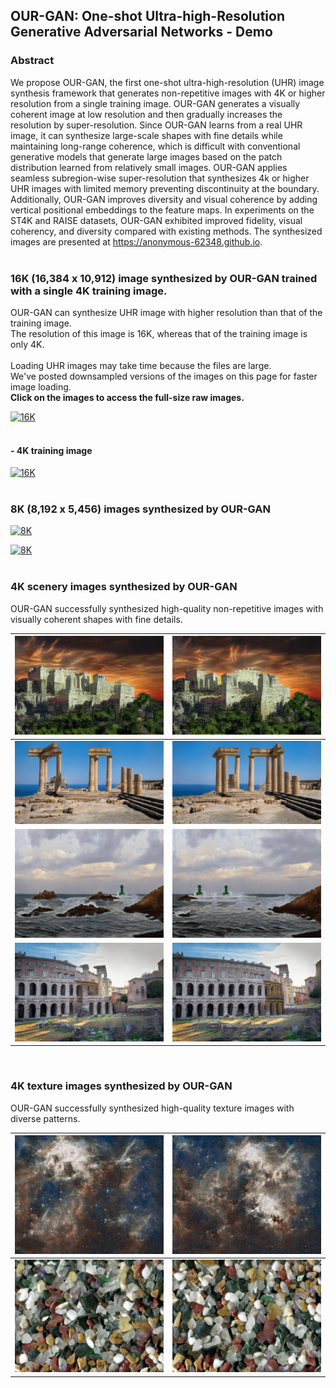 ## OUR-GAN: One-shot Ultra-high-Resolution Generative Adversarial Networks - Demo

### Abstract
We propose OUR-GAN, the first one-shot ultra-high-resolution (UHR) image synthesis framework that generates non-repetitive images with 4K or higher resolution from a single training image. OUR-GAN generates a visually coherent image at low resolution and then gradually increases the resolution by super-resolution. Since OUR-GAN learns from a real UHR image, it can synthesize large-scale shapes with fine details while maintaining long-range coherence, which is difficult with conventional generative models that generate large images based on the patch distribution learned from relatively small images. OUR-GAN applies seamless subregion-wise super-resolution that synthesizes 4k or higher UHR images with limited memory preventing discontinuity at the boundary. Additionally, OUR-GAN improves diversity and visual coherence by adding vertical positional embeddings to the feature maps. In experiments on the ST4K and RAISE datasets, OUR-GAN exhibited improved fidelity, visual coherency, and diversity compared with existing methods. The synthesized images are presented at https://anonymous-62348.github.io.
<br>
<br>


### 16K (16,384 x 10,912) image synthesized by OUR-GAN trained with a single 4K training image.
OUR-GAN can synthesize UHR image with higher resolution than that of the training image. \
The resolution of this image is 16K, whereas that of the training image is only 4K. \
<br>
Loading UHR images may take time because the files are large. \
We've posted downsampled versions of the images on this page for faster image loading. \
**Click on the images to access the full-size raw images.**

[![16K](/assets/images/downsampled/16k_stonehenge_downsampled.png)](/assets/images/16k_stonehenge.jpg)
<br>
<br>

#### - 4K training image
[![16K](/assets/images/downsampled/4k_gt_stonehenge_downsampled.png)](/assets/images/4k_gt_stonehenge.png)
<br>
<br>



### 8K (8,192 x 5,456) images synthesized by OUR-GAN


[![8K](/assets/images/downsampled/8k_stonehenge_0_downsampled.png)](https://drive.google.com/file/d/1OjRdTokqMlMkP4QptHvC9c47rj2w9JXb/preview)
<br>

[![8K](/assets/images/downsampled/8k_stonehenge_1_downsampled.png)](https://drive.google.com/file/d/1locTavVIL-gzAC5HRXuSIekqxnDeiO6z/preview)
<br>
<br>


### 4K scenery images synthesized by OUR-GAN
OUR-GAN successfully synthesized high-quality non-repetitive images with visually coherent shapes with fine details.

| [![4K_scenery_0_0](/assets/images/downsampled/11000_0_downsampled.png)](/assets/images/4K/11000_0.png) | [![4K_scenery_0_1](/assets/images/downsampled/11000_17_downsampled.png)](/assets/images/4K/11000_17.png) |
|---|---|
| [![4K_scenery_1_0](/assets/images/downsampled/11015_17_downsampled.png)](/assets/images/4K/11015_17.png) | [![4K_scenery_1_1](/assets/images/downsampled/11015_28_downsampled.png)](/assets/images/4K/11015_28.png) |
| [![4K_scenery_2_0](/assets/images/downsampled/11021_0_downsampled.png)](/assets/images/4K/11021_0.png) | [![4K_scenery_2_1](/assets/images/downsampled/11021_18_downsampled.png)](/assets/images/4K/11021_18.png) |
| [![4K_scenery_3_0](/assets/images/downsampled/11013_44_downsampled.png)](/assets/images/4K/11013_44.png) | [![4K_scenery_3_1](/assets/images/downsampled/11013_46_downsampled.png)](/assets/images/4K/11013_46.png) |

<br>

### 4K texture images synthesized by OUR-GAN
OUR-GAN successfully synthesized high-quality texture images with diverse patterns.

| [![4K_texture_0_0](/assets/images/downsampled/21000_52_downsampled.png)](/assets/images/4K/21000_52.png) | [![4K_texture_0_1](/assets/images/downsampled/21000_66_downsampled.png)](/assets/images/4K/21000_66.png) |
|---|---|
| [![4K_texture_1_0](/assets/images/downsampled/21022_52_downsampled.png)](/assets/images/4K/21022_52.png) | [![4K_texture_1_1](/assets/images/downsampled/21022_83_downsampled.png)](/assets/images/4K/21022_83.png) |

<!-- You can use the [editor on GitHub](https://github.com/anonymous-62348/anonymous-62348.github.io/edit/main/README.md) to maintain and preview the content for your website in Markdown files.

Whenever you commit to this repository, GitHub Pages will run [Jekyll](https://jekyllrb.com/) to rebuild the pages in your site, from the content in your Markdown files.

### Markdown

Markdown is a lightweight and easy-to-use syntax for styling your writing. It includes conventions for

```markdown
Syntax highlighted code block

# Header 1
## Header 2
### Header 3

- Bulleted
- List

1. Numbered
2. List

**Bold** and _Italic_ and `Code` text

[Link](url) and ![Image](src)
```

For more details see [Basic writing and formatting syntax](https://docs.github.com/en/github/writing-on-github/getting-started-with-writing-and-formatting-on-github/basic-writing-and-formatting-syntax).

### Jekyll Themes

Your Pages site will use the layout and styles from the Jekyll theme you have selected in your [repository settings](https://github.com/anonymous-62348/anonymous-62348.github.io/settings/pages). The name of this theme is saved in the Jekyll `_config.yml` configuration file.

### Support or Contact

Having trouble with Pages? Check out our [documentation](https://docs.github.com/categories/github-pages-basics/) or [contact support](https://support.github.com/contact) and we’ll help you sort it out.
 -->
